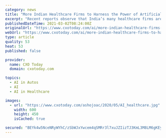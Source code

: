 ```yaml
---
category: news
title: "More Indian Healthcare Firms to Harness the Power of Artificial Intelligence"
excerpt: "Recent reports observe that India’s many healthcare firms are now looking at harnessing the power of Artificial Intelligence."
publishedDateTime: 2021-03-02T08:24:00Z
originalUrl: "https://www.cxotoday.com/ai/more-indian-healthcare-firms-to-harness-the-power-of-artificial-intelligence/"
webUrl: "https://www.cxotoday.com/ai/more-indian-healthcare-firms-to-harness-the-power-of-artificial-intelligence/"
type: article
quality: 53
heat: 53
published: false

provider:
  name: CXO Today
  domain: cxotoday.com

topics:
  - AI in Autos
  - AI
  - AI in Healthcare

images:
  - url: "https://www.cxotoday.com/ashojoac/2020/05/AI_healthcare.jpg"
    width: 600
    height: 450
    isCached: true

secured: "BEYk4w5NceNRyWYhC/zSbWJxYwcem4qSMRr3l7xuJZIizTJ3KmL3M8LM6gKEydXoz2kvV2GNppT+GQxuAK8SLanc16RvWHwlX5AMnoQPqClUNlSWlBkuYoiVfo9qgbj0rUvjv9IqAfGKtgHBEEOrM5h6MVx+fvxeOwf03it6BVO3vsxq1PcNO/8VZpYLRXSj/LVWV3V0nVBdK+ZzKNps/rHelqlDLxaapyDCvojfb2w8BKMKv441YGHK3pXnh/Qj4UlV95gsxIC4p/JWMdIEVe1ArILek/oklaJkLebGJuEp+1boKJSQpv9Elmp3rsD0UpDEJyESbUMN3au2I2ns2bZhip8ne+uA/i5S9badm74=;H0BbmClnEqQX3jalijDQTg=="
---
```


